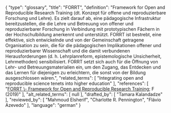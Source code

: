 {
    "type": "glossary",
    "title": "FORRT",
    "definition": "Framework for Open and Reproducible Research Training (dt. Konzept für offene und reproduzierbare Forschung und Lehre). Es zielt darauf ab, eine pädagogische Infrastruktur bereitzustellen, die die Lehre und Betreuung von offener und reproduzierbarer Forschung in Verbindung mit prototypischen Fächern in der Hochschulbildung anerkennt und unterstützt. FORRT ist bestrebt, eine effektive, sich entwickelnde und von der Gemeinschaft getragene Organisation zu sein, die für die pädagogischen Implikationen offener und reproduzierbarer Wissenschaft und die damit verbundenen Herausforderungen (d. h. Lehrplanreform, epistemologische Unsicherheit, Lehrmethoden) sensibilisiert. FORRT setzt sich auch für die Öffnung von Lehr- und Betreuungsmaterialien ein, um den Zugang, das Entdecken und das Lernen für diejenigen zu erleichtern, die sonst von der Bildung ausgeschlossen wären.",
    "related_terms": [
        "Integrating open and reproducible science tenets into higher education"
    ],
    "references": [
        "[FORRT \\- Framework for Open and Reproducible Research Training](https://forrt.org/); F (2019)"
    ],
    "alt_related_terms": [
        null
    ],
    "drafted_by": [
        "Tamara Kalandadze"
    ],
    "reviewed_by": [
        "Mahmoud Elsherif",
        "Charlotte R. Pennington",
        "Flávio Azevedo"
    ],
    "language": "german"
}